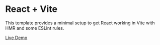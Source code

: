 # React + Vite

This template provides a minimal setup to get React working in Vite with HMR and some ESLint rules.

<a href="https://bsg2101.github.io/Jira-for-worker/"> Live Demo </a>
